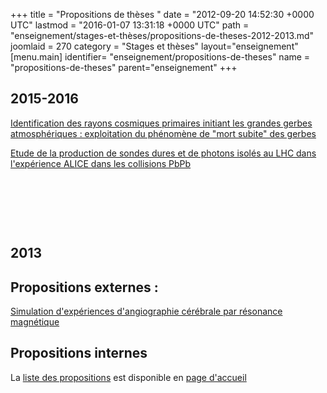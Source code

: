 +++
title = "Propositions de thèses "
date = "2012-09-20 14:52:30 +0000 UTC"
lastmod = "2016-01-07 13:31:18 +0000 UTC"
path = "enseignement/stages-et-thèses/propositions-de-theses-2012-2013.md"
joomlaid = 270
category = "Stages et thèses"
layout="enseignement"
[menu.main]
  identifier= "enseignement/propositions-de-theses"
  name = "propositions-de-theses"
  parent="enseignement"
+++
<h2><span>2015-2016</span></h2>
<p><a href="images/Enseignement/2015-1.ASTRO_Revenu_THESE.pdf">Identification des rayons cosmiques primaires initiant les grandes gerbes atmosphériques : exploitation du phénomène de "mort subite" des gerbes</a></p>
<p><a href="images/Enseignement/2015-2.PLASMA_Germain_THESE.pdf">Etude de la production de sondes dures et de photons isolés au LHC dans l'expérience ALICE dans les collisions PbPb</a></p>
<p> </p>
<p> </p>
<p> </p>
<h2><span>2013</span></h2>
<h2>Propositions externes :</h2>
<p><a href="images/Enseignement/PhD_VIVABRAIN_Generation_ARM2.pdf">Simulation d'expériences d'angiographie cérébrale par résonance magnétique</a></p>
<h2>Propositions internes</h2>
<p>La <a href="/component/subatech/?view=jobs&amp;jobtype=thèse">liste des propositions</a> est disponible en <a href="/">page d'accueil</a></p>
